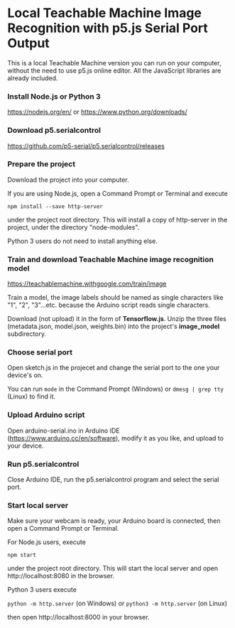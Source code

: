 # Local Teachable Machine Image Recognition with p5.js Serial Port Output

This is a local Teachable Machine version you can run on your computer, without the need to use p5.js online editor. All the JavaScript libraries are already included.

### Install Node.js or Python 3

https://nodejs.org/en/ or https://www.python.org/downloads/

### Download p5.serialcontrol

https://github.com/p5-serial/p5.serialcontrol/releases

### Prepare the project

Download the project into your computer.

If you are using Node.js, open a Command Prompt or Terminal and execute

```npm install --save http-server```

under the project root directory. This will install a copy of http-server in the project, under the directory "node-modules".

Python 3 users do not need to install anything else.

### Train and download Teachable Machine image recognition model

https://teachablemachine.withgoogle.com/train/image

Train a model, the image labels should be named as single characters like "1", "2", "3"...etc. because the Arduino script reads single characters.

Download (not upload) it in the form of **Tensorflow.js**. Unzip the three files (metadata.json, model.json, weights.bin) into the project's **image_model** subdirectory.

### Choose serial port

Open sketch.js in the projecet and change the serial port to the one your device's on.

You can run ```mode``` in the Command Prompt (Windows) or ```dmesg | grep tty``` (Linux) to find it.

### Upload Arduino script

Open arduino-serial.ino in Arduino IDE (https://www.arduino.cc/en/software), modify it as you like, and upload to your device.

### Run p5.serialcontrol

Close Arduino IDE, run the p5.serialcontrol program and select the serial port.

### Start local server

Make sure your webcam is ready, your Arduino board is connected, then open a Command Prompt or Terminal.

For Node.js users, execute

```npm start```

under the project root directory. This will start the local server and open http://localhost:8080 in the browser.

Python 3 users execute

```python -m http.server``` (on Windows) or ```python3 -m http.server``` (on Linux)

then open http://localhost:8000 in your browser.
